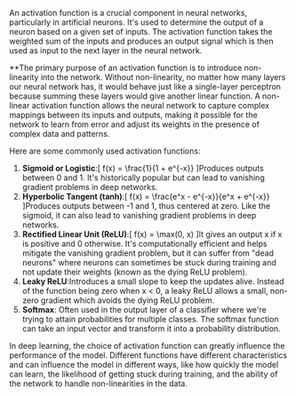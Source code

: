 An activation function is a crucial component in neural networks, particularly in artificial neurons. It's used to determine the output of a neuron based on a given set of inputs. The activation function takes the weighted sum of the inputs and produces an output signal which is then used as input to the next layer in the neural network.

**The primary purpose of an activation function is to introduce non-linearity into the network. Without non-linearity, no matter how many layers our neural network has, it would behave just like a single-layer perceptron because summing these layers would give another linear function. A non-linear activation function allows the neural network to capture complex mappings between its inputs and outputs, making it possible for the network to learn from error and adjust its weights in the presence of complex data and patterns.

Here are some commonly used activation functions:

1. **Sigmoid or Logistic**:\[ f(x) = \frac{1}{1 + e^{-x}} \]Produces outputs between 0 and 1. It's historically popular but can lead to vanishing gradient problems in deep networks.
2. **Hyperbolic Tangent (tanh)**:\[ f(x) = \frac{e^x - e^{-x}}{e^x + e^{-x}} \]Produces outputs between -1 and 1, thus centered at zero. Like the sigmoid, it can also lead to vanishing gradient problems in deep networks.
3. **Rectified Linear Unit (ReLU)**:\[ f(x) = \max(0, x) \]It gives an output x if x is positive and 0 otherwise. It's computationally efficient and helps mitigate the vanishing gradient problem, but it can suffer from "dead neurons" where neurons can sometimes be stuck during training and not update their weights (known as the dying ReLU problem).
4. **Leaky ReLU**:Introduces a small slope to keep the updates alive. Instead of the function being zero when x < 0, a leaky ReLU allows a small, non-zero gradient which avoids the dying ReLU problem.
5. **Softmax**:
   Often used in the output layer of a classifier where we're trying to attain probabilities for multiple classes. The softmax function can take an input vector and transform it into a probability distribution.

In deep learning, the choice of activation function can greatly influence the performance of the model. Different functions have different characteristics and can influence the model in different ways, like how quickly the model can learn, the likelihood of getting stuck during training, and the ability of the network to handle non-linearities in the data.
